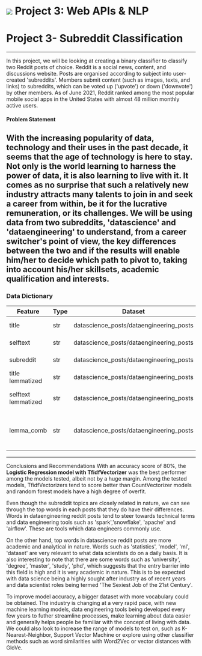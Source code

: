 # ![](https://ga-dash.s3.amazonaws.com/production/assets/logo-9f88ae6c9c3871690e33280fcf557f33.png) Project 3: Web APIs & NLP

# Project 3- Subreddit Classification
---
In this project, we will be looking at creating a binary classifier to classify two Reddit posts of choice. Reddit is a social news, content, and discussions website. Posts are organised according to subject into user-created 'subreddits'. Members submit content (such as images, texts, and links) to subreddits, which can be voted up ('upvote') or down ('downvote') by other members. As of June 2021, Reddit ranked among the most popular mobile social apps in the United States with almost 48 million monthly active users.

#### Problem Statement 

With the increasing popularity of data, technology and their uses in the past decade, it seems that the age of technology is here to stay. Not only is the world learning to harness the power of data, it is also learning to live with it. It comes as no surprise that such a relatively new industry attracts many talents to join in and seek a career from within, be it for the lucrative remuneration, or its challenges. We will be using data from two subreddits, 'datascience' and 'dataengineering' to understand, from a career switcher's point of view, the key differences between the two and if the results will enable him/her to decide which path to pivot to, taking into account his/her skillsets, academic qualification and interests.
---
### Data Dictionary

|Feature |Type|Dataset|Description|
|---|---|---|--|
|title|str|datascience_posts/dataengineering_posts|title of reddit post|
|selftext|str|datascience_posts/dataengineering_posts|selftext of reddit post|
|subreddit|str|datascience_posts/dataengineering_posts|subreddit name|
|title lemmatized|str|datascience_posts/dataengineering_posts|title after lemmatizing|
|selftext lemmatized|str|datascience_posts/dataengineering_posts|selftext after lemmatizing|
|lemma_comb|str|datascience_posts/dataengineering_posts|merge of title lemmatized and selftext lemmatized| 
---
Conclusions and Recommendations
With an accuracy score of 80%, the **Logistic Regression model with TfidfVectorizer** was the best performer among the models tested, albeit not by a huge margin. Among the tested models, TfidfVectorizers tend to score better than CountVectorizer models and random forest models have a high degree of overfit.

Even though the subreddit topics are closely related in nature, we can see through the top words in each posts that they do have their differences. Words in dataengineering reddit posts tend to steer towards technical terms and data engineering tools such as 'spark','snowflake', 'apache' and 'airflow'. These are tools which data engineers commonly use. 

On the other hand, top words in datascience reddit posts are more academic and analytical in nature. Words such as 'statistics', 'model', 'ml', 'dataset' are very relevant to what data scientists do on a daily basis. It is also interesting to note that there are some words such as 'university', 'degree', 'master', 'study', 'phd', which suggests that the entry barrier into this field is high and it is very academic in nature. This is to be expected with data science being a highly sought after industry as of recent years and data scientist roles being termed 'The Sexiest Job of the 21st Century'. 

To improve model accuracy, a bigger dataset with more vocabulary could be obtained. The industry is changing at a very rapid pace, with new machine learning models, data engineering tools being developed every few years to futher streamline processes, make learning about data easier and generally helps people be familiar with the concept of living with data. We could also look to increase the range of models to test on, such as K-Nearest-Neighbor, Support Vector Machine or explore using other classifier methods such as word similarities with Word2Vec or vector distances with GloVe.

